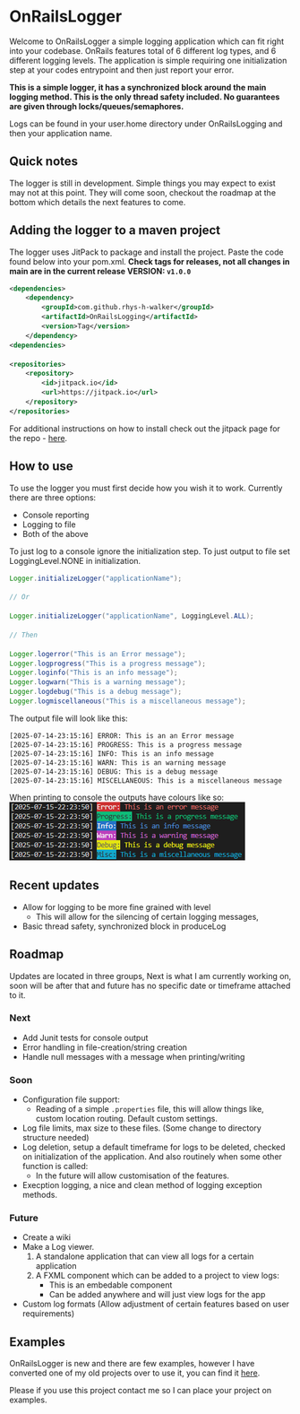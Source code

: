 # OnRailsLogger

Welcome to OnRailsLogger a simple logging application which can fit right into your codebase. OnRails features total of 6 different log types, and 6 different logging levels. The application is simple requiring one initialization step at your codes entrypoint and then just report your error.

**This is a simple logger, it has a synchronized block around the main logging method. This is the only thread safety included. No guarantees are given through locks/queues/semaphores.**

Logs can be found in your user.home directory under OnRailsLogging and then your application name.

## Quick notes

The logger is still in development. Simple things you may expect to exist may not at this point. They will come soon, checkout the roadmap at the bottom which details the next features to come.

## Adding the logger to a maven project
The logger uses JitPack to package and install the project. Paste the code found below into your pom.xml. **Check tags for releases, not all changes in main are in the current release VERSION: `v1.0.0`**

```xml
<dependencies>
	<dependency>
	    <groupId>com.github.rhys-h-walker</groupId>
	    <artifactId>OnRailsLogging</artifactId>
	    <version>Tag</version>
	</dependency>
<dependencies>

<repositories>
	<repository>
		<id>jitpack.io</id>
		<url>https://jitpack.io</url>
	</repository>
</repositories>
```

For additional instructions on how to install check out the jitpack page for the repo - [here](https://jitpack.io/#rhys-h-walker/OnRailsLogging).

## How to use

To use the logger you must first decide how you wish it to work. Currently there are three options:
- Console reporting
- Logging to file
- Both of the above

To just log to a console ignore the initialization step. To just output to file set LoggingLevel.NONE in initialization.

```Java
Logger.initializeLogger("applicationName");

// Or

Logger.initializeLogger("applicationName", LoggingLevel.ALL);

// Then

Logger.logerror("This is an Error message");
Logger.logprogress("This is a progress message");
Logger.loginfo("This is an info message");
Logger.logwarn("This is a warning message");
Logger.logdebug("This is a debug message");
Logger.logmiscellaneous("This is a miscellaneous message");
```

The output file will look like this:
```
[2025-07-14-23:15:16] ERROR: This is an an Error message
[2025-07-14-23:15:16] PROGRESS: This is a progress message
[2025-07-14-23:15:16] INFO: This is an info message
[2025-07-14-23:15:16] WARN: This is an warning message
[2025-07-14-23:15:16] DEBUG: This is a debug message
[2025-07-14-23:15:16] MISCELLANEOUS: This is a miscellaneous message
```

When printing to console the outputs have colours like so: <br>
![Image showing console highlighting](assets/TerminalOutput.png)

## Recent updates
- Allow for logging to be more fine grained with level
	- This will allow for the silencing of certain logging messages,
- Basic thread safety, synchronized block in produceLog

## Roadmap

Updates are located in three groups, Next is what I am currently working on, soon will be after that and future has no specific date or timeframe attached to it.

### Next
- Add Junit tests for console output
- Error handling in file-creation/string creation
- Handle null messages with a message when printing/writing

### Soon
- Configuration file support:
	- Reading of a simple `.properties` file, this will allow things like, custom location routing. Default custom settings.
- Log file limits, max size to these files. (Some change to directory structure needed)
- Log deletion, setup a default timeframe for logs to be deleted, checked on initialization of the application. And also routinely when some other function is called:
	- In the future will allow customisation of the features.
- Execption logging, a nice and clean method of logging exception methods.

### Future
- Create a wiki
- Make a Log viewer.
	1. A standalone application that can view all logs for a certain application
	2. A FXML component which can be added to a project to view logs:
		- This is an embedable component
		- Can be added anywhere and will just view logs for the app
- Custom log formats (Allow adjustment of certain features based on user requirements)

## Examples

OnRailsLogger is new and there are few examples, however I have converted one of my old projects over to use it, you can find it [here](https://github.com/rhys-h-walker/rambling-jesters/tree/adding-on-rails-logging).

Please if you use this project contact me so I can place your project on examples.
